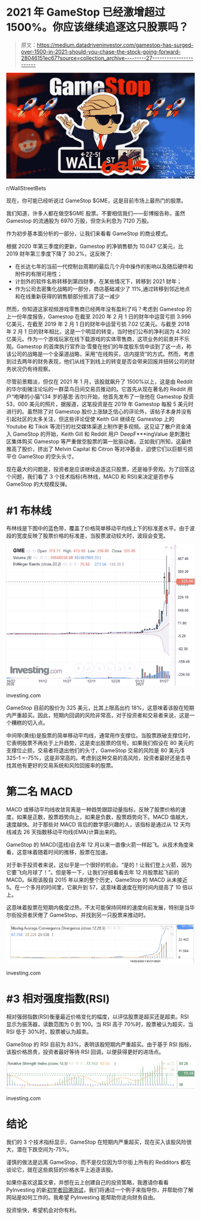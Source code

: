 # 2021 年 GameStop 已经激增超过 1500%。你应该继续追逐这只股票吗？

> 原文：<https://medium.datadriveninvestor.com/gamestop-has-surged-over-1500-in-2021-should-you-chase-the-stock-going-forward-28046151ec67?source=collection_archive---------27----------------------->

![](img/d943824e05ea11227cbbfa5a199bdc22.png)

r/WallStreetBets

现在，你可能已经听说过 GameStop $GME，这是目前市场上最热门的股票。

我们知道，许多人都在做空$GME 股票。不要相信我们——彭博报告称，虽然 Gamestop 的流通股为 6970 万股，但空头利息为 7120 万股。

作为初步基本面分析的一部分，让我们来看看 GameStop 的商业模式。

根据 2020 年第三季度的更新，Gamestop 的净销售额为 10.047 亿美元，比 2019 财年第三季度下降了 30.2%，这反映了:

*   在长达七年的当前一代控制台周期的最后几个月中操作的影响以及随后硬件和附件的有限可用性；
*   计划外的软件名称转移到第四财季，在某些情况下，转移到 2021 财年；
*   作为公司去密集化战略的一部分，商店基础减少了 11%,通过转移到邻近地点和在线重新获得的销售额部分抵消了这一减少

然而，你知道这家视频游戏零售商已经两年没有盈利了吗？考虑到 Gamestop 的上一份年度报告，Gamestop 在截至 2020 年 2 月 1 日的财年中运营亏损 3.996 亿美元，在截至 2019 年 2 月 1 日的财年中运营亏损 7.02 亿美元。与截至 2018 年 2 月 1 日的财年相比，这是一个明显的转变，当时他们公布的净利润为 4.392 亿美元。作为一个游戏玩家在线下载游戏的实体零售商，这项业务的前景并不乐观。Gamestop 的首席执行官乔治·雪曼在他们的年度股东信中谈到了这一点，称该公司的战略是一个全渠道战略，采用“在线购买，店内提货”的方式。然而，考虑到过去两年的财务表现，他们从线下到线上的转变是否会带来回报并扭转公司的财务状况仍有待观察。

尽管前景黯淡，但仅在 2021 年 1 月，该股就飙升了 1500%以上，这是由 Reddit 的华尔街赌注论坛的一群菜鸟日间交易员推动的。它首先从现在著名的 Reddit 用户“咆哮的小猫”(34 岁的基思·吉尔)开始，他首先发布了一张他在 Gamestop 投资 53，000 美元的照片，据报道，这笔投资是在 2019 年 Gamestop 每股 5 美元时进行的。虽然除了对 Gamestop 股价上涨缺乏信心的评论外，该帖子本身并没有引起社区的太多关注，但这些评论促使 Keith Gill 继续在 Gamestop 上的 Youtube 和 Tikok 等流行的社交媒体渠道上制作更多视频。这见证了散户资金涌入 GameStop 的开始，Keith Gill 和 Reddit 用户 DeepF***ingValue 是刺激社区集体购买 Gamestop 等严重做空股票的第一批驱动者。正如我们所知，这最终推高了股价，挤出了 Melvin Capital 和 Citron 等对冲基金，迫使它们以巨额亏损平仓 GameStop 的空头头寸。

现在最大的问题是，投资者是应该继续追逐这只股票，还是袖手旁观。为了回答这个问题，我们看了 3 个技术指标(布林线，MACD 和 RSI)来决定是否参与 GameStop 的大规模反弹。

# #1 布林线

布林线是下图中的蓝色带，覆盖了价格简单移动平均线上下的标准差水平。由于波段的宽度反映了股票价格的标准差，当股票波动较大时，波段会变宽。

![](img/54e2700c9552d23af9a60fcb4d0821b5.png)

investing.com

GameStop 目前的股价为 325 美元，比其上限高出约 18%，这意味着该股在短期内严重超买。因此，短期内回调的风险非常高，对于投资者和交易者来说，这是一个糟糕的切入点。

中间带(黄线)是股票的简单移动平均线，通常用作支撑位。当股票跌破支撑位时，它表明股票不再处于上升趋势，这是卖出股票的信号。如果我们假设在 80 美元的支撑位止损，交易者将退出他们的头寸，GameStop 交易的风险是 80 美元/$ 325–1 =-75%，这是非常高的。考虑到这种交易的高风险，投资者最好还是去寻找其他有更好的交易系统和风险回报率的股票。

# 第二名 MACD

MACD 或移动平均线收敛背离是一种趋势跟踪动量指标，反映了股票价格的速度。如果是正数，股票趋势向上，如果是负数，股票趋势向下。MACD 值越大，速度越快。对于那些对 MACD 背后的数学感兴趣的人，该指标是通过从 12 天均线减去 26 天指数移动平均线(EMA)计算出来的。

GameStop 的 MACD(蓝线)自去年 12 月以来一直像火箭一样起飞。从技术角度来看，这意味着随着时间的推移，股票在加速。

对于新手投资者来说，这似乎是一个很好的机会。“是的！让我们登上火箭，因为它要飞向月球了！”。但是等一下，让我们仔细看看去年 12 月股票起飞前的 MACD。纵观该股自 2015 年以来的整个历史，GameStop 的 MACD 从未接近 5。在一个多月的时间里，它飙升到 57，这意味着速度在短时间内提高了 10 倍以上。

这意味着股票在短期内极度过热，不太可能保持同样的速度向前发展，特别是当华尔街投资者厌倦了 GameStop，并找到另一只股票来推动时。

![](img/316b42ec06988c5af920460eca4369c0.png)

investing.com

# #3 相对强度指数(RSI)

相对强弱指数(RSI)衡量最近价格变化的幅度，以评估股票是超买还是超卖。RSI 显示为振荡器，读数范围为 0 到 100。当 RSI 高于 70%时，股票被认为超买，当 RSI 低于 30%时，股票被认为超卖。

GameStop 的 RSI 目前为 83%，表明该股短期内严重超买。由于基于 RSI 指标，该股价格昂贵，投资者最好等待 RSI 回调，以便获得更好的进场点。

![](img/bc39596a39ea0661eeeff57d9344bdbf.png)

investing.com

# 结论

我们的 3 个技术指标显示，GameStop 在短期内严重超买，现在买入该股风险很大，潜在下跌空间为-75%。

谨慎的做法是远离 GameStop，而不是仅仅因为华尔街上所有的 Redditors 都在谈论它，就在这些疯狂的价格水平上追逐该股。

如果你喜欢这篇文章，并想在云上创建自己的投资策略，我邀请你看看 PyInvesting 的新[初学者回溯测试](https://pyinvesting.com/backtest/new-user/)，我们将通过一个例子来指导你，并帮助你了解网站是如何工作的。我希望 PyInvesting 能帮助你走向财务自由。

投资愉快，希望机会对你有利。
